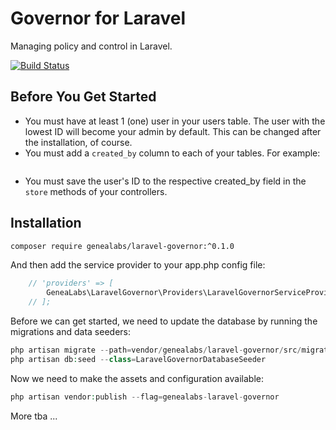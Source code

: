 # Governor for Laravel
Managing policy and control in Laravel.

[![Build Status](https://travis-ci.org/GeneaLabs/laravel-governor.svg?branch=master)](https://travis-ci.org/GeneaLabs/laravel-governor)

## Before You Get Started
- You must have at least 1 (one) user in your users table. The user with the lowest ID will become your admin by default. This can be changed after the installation, of course.
- You must add a `created_by` column to each of your tables. For example:
  ```php
  
  ```
- You must save the user's ID to the respective created_by field in the `store` methods of your controllers.

## Installation
```sh
composer require genealabs/laravel-governor:^0.1.0
```

And then add the service provider to your app.php config file:
```php
	// 'providers' => [
		GeneaLabs\LaravelGovernor\Providers\LaravelGovernorServiceProvider::class,
    // ];
```

Before we can get started, we need to update the database by running the migrations and data seeders:
```php
php artisan migrate --path=vendor/genealabs/laravel-governor/src/migrations
php artisan db:seed --class=LaravelGovernorDatabaseSeeder
```

Now we need to make the assets and configuration available:
```php
php artisan vendor:publish --flag=genealabs-laravel-governor
```

More tba ...
